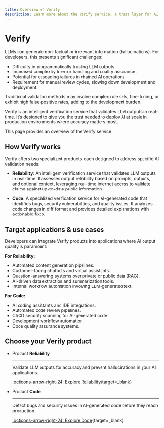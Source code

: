 ```yaml
---
title: Overview of Verify
description: Learn more about the Verify service, a trust layer for AI stacks that provides a set of features to validate LLM outputs in real-time.
---
```


# Verify

LLMs can generate non-factual or irrelevant information (hallucinations). For developers, this presents significant challenges:

- Difficulty in programmatically trusting LLM outputs.
- Increased complexity in error handling and quality assurance.
- Potential for cascading failures in chained AI operations.
- Requirement for manual review cycles, slowing down development and deployment.

Traditional validation methods may involve complex rule sets, fine-tuning, or exhibit high false-positive rates, adding to the development burden.

Verify is an intelligent verification service that validates LLM outputs in real-time. It's designed to give you the trust needed to deploy AI at scale in production environments where accuracy matters most.

This page provides an overview of the Verify service.

## How Verify works

Verify offers two specialized products, each designed to address specific AI validation needs:

- **Reliability**: An intelligent verification service that validates LLM outputs in real-time. It assesses output reliability based on prompts, outputs, and optional context, leveraging real-time internet access to validate claims against up-to-date public information.

- **Code**: A specialized verification service for AI-generated code that identifies bugs, security vulnerabilities, and quality issues. It analyzes code changes in diff format and provides detailed explanations with actionable fixes.


## Target applications & use cases

Developers can integrate Verify products into applications where AI output quality is paramount:

**For Reliability:**

- Automated content generation pipelines.
- Customer-facing chatbots and virtual assistants.
- Question-answering systems over private or public data (RAG).
- AI-driven data extraction and summarization tools.
- Internal workflow automation involving LLM-generated text.

**For Code:**

- AI coding assistants and IDE integrations.
- Automated code review pipelines.
- CI/CD security scanning for AI-generated code.
- Development workflow automation.
- Code quality assurance systems.

## Choose your Verify product

<div class="grid cards" markdown>

-   <span class="badge product">Product</span> __Reliability__

    ---

    Validate LLM outputs for accuracy and prevent hallucinations in your AI applications.

    [:octicons-arrow-right-24: Explore Reliability](/verify/reliability/overview/){target=\_blank}

-   <span class="badge product">Product</span> __Code__

    ---

    Detect bugs and security issues in AI-generated code before they reach production.

    [:octicons-arrow-right-24: Explore Code](/verify/code/overview/){target=\_blank}

</div>
